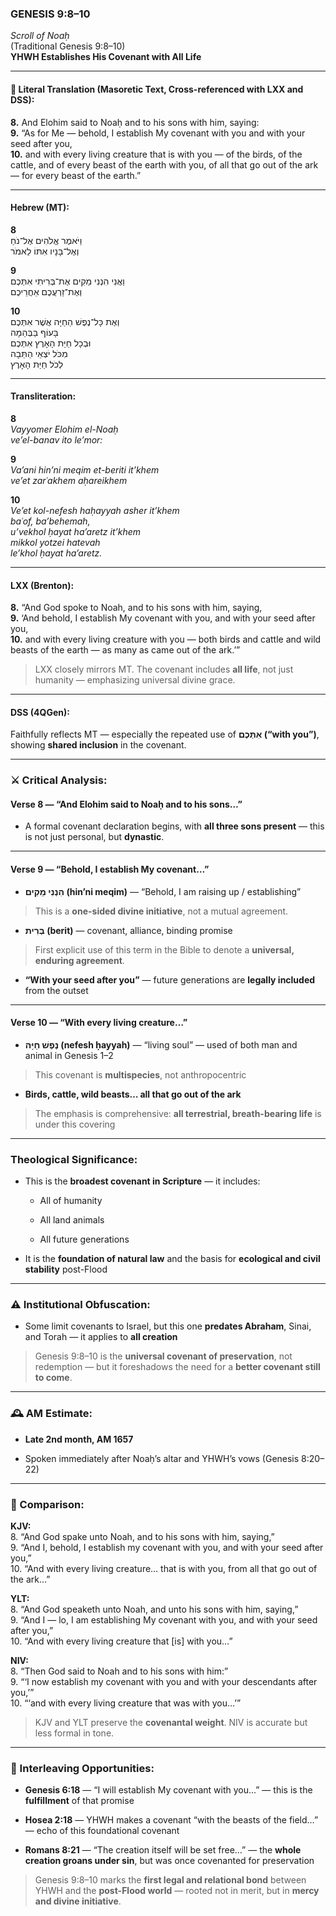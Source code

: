 ### **GENESIS 9:8–10**

_Scroll of Noaḥ_  
(Traditional Genesis 9:8–10)  
**YHWH Establishes His Covenant with All Life**

---

#### 📜 Literal Translation (Masoretic Text, Cross-referenced with LXX and DSS):

**8.** And Elohim said to Noaḥ and to his sons with him, saying:  
**9.** “As for Me — behold, I establish My covenant with you and with your seed after you,  
**10.** and with every living creature that is with you — of the birds, of the cattle, and of every beast of the earth with you, of all that go out of the ark — for every beast of the earth.”

---

#### Hebrew (MT):

**8**  
וַיֹּאמֶר אֱלֹהִים אֶל־נֹחַ  
וְאֶל־בָּנָיו אִתּוֹ לֵאמֹר

**9**  
וַאֲנִי הִנְנִי מֵקִים אֶת־בְּרִיתִי אִתְּכֶם  
וְאֶת־זַרְעֲכֶם אַחֲרֵיכֶם

**10**  
וְאֶת כָּל־נֶפֶשׁ הַחַיָּה אֲשֶׁר אִתְּכֶם  
בָּעוֹף בַּבְּהֵמָה  
וּבְכָל חַיַּת הָאָרֶץ אִתְּכֶם  
מִכֹּל יֹצְאֵי הַתֵּבָה  
לְכֹל חַיַּת הָאָרֶץ

---

#### Transliteration:

**8**  
_Vayyomer Elohim el-Noaḥ  
ve’el-banav ito le’mor:_

**9**  
_Va’ani hin’ni meqim et-beriti it’khem  
ve’et zarʿakhem aḥareikhem_

**10**  
_Ve’et kol-nefesh haḥayyah asher it’khem  
baʿof, ba’behemah,  
u’vekhol ḥayat ha’aretz it’khem  
mikkol yotzei hatevah  
le’khol ḥayat ha’aretz._

---

#### LXX (Brenton):

**8.** “And God spoke to Noah, and to his sons with him, saying,  
**9.** ‘And behold, I establish My covenant with you, and with your seed after you,  
**10.** and with every living creature with you — both birds and cattle and wild beasts of the earth — as many as came out of the ark.’”

> LXX closely mirrors MT. The covenant includes **all life**, not just humanity — emphasizing universal divine grace.

---

#### DSS (4QGen):

Faithfully reflects MT — especially the repeated use of **אִתְּכֶם (“with you”)**, showing **shared inclusion** in the covenant.

---

### ⚔️ Critical Analysis:

#### **Verse 8 — “And Elohim said to Noaḥ and to his sons…”**

- A formal covenant declaration begins, with **all three sons present** — this is not just personal, but **dynastic**.
    

---

#### **Verse 9 — “Behold, I establish My covenant…”**

- **הִנְנִי מֵקִים (hin’ni meqim)** — “Behold, I am raising up / establishing”
    

> This is a **one-sided divine initiative**, not a mutual agreement.

- **בְּרִית (berit)** — covenant, alliance, binding promise
    

> First explicit use of this term in the Bible to denote a **universal, enduring agreement**.

- **“With your seed after you”** — future generations are **legally included** from the outset
    

---

#### **Verse 10 — “With every living creature…”**

- **נֶפֶשׁ חַיָּה (nefesh ḥayyah)** — “living soul” — used of both man and animal in Genesis 1–2
    

> This covenant is **multispecies**, not anthropocentric

- **Birds, cattle, wild beasts… all that go out of the ark**
    

> The emphasis is comprehensive: **all terrestrial, breath-bearing life** is under this covering

---

### Theological Significance:

- This is the **broadest covenant in Scripture** — it includes:
    
    - All of humanity
        
    - All land animals
        
    - All future generations
        
- It is the **foundation of natural law** and the basis for **ecological and civil stability** post-Flood
    

---

### ⚠️ Institutional Obfuscation:

- Some limit covenants to Israel, but this one **predates Abraham**, Sinai, and Torah — it applies to **all creation**
    

> Genesis 9:8–10 is the **universal covenant of preservation**, not redemption — but it foreshadows the need for a **better covenant still to come**.

---

### 🕰️ AM Estimate:

- **Late 2nd month, AM 1657**
    
- Spoken immediately after Noaḥ’s altar and YHWH’s vows (Genesis 8:20–22)
    

---

### 📖 Comparison:

**KJV:**  
8. “And God spake unto Noah, and to his sons with him, saying,”  
9. “And I, behold, I establish my covenant with you, and with your seed after you,”  
10. “And with every living creature… that is with you, from all that go out of the ark…”

**YLT:**  
8. “And God speaketh unto Noah, and unto his sons with him, saying,”  
9. “And I — lo, I am establishing My covenant with you, and with your seed after you,”  
10. “And with every living creature that [is] with you…”

**NIV:**  
8. “Then God said to Noah and to his sons with him:”  
9. “‘I now establish my covenant with you and with your descendants after you,’”  
10. “‘and with every living creature that was with you…’”

> KJV and YLT preserve the **covenantal weight**. NIV is accurate but less formal in tone.

---

### 🔗 Interleaving Opportunities:

- **Genesis 6:18** — “I will establish My covenant with you…” — this is the **fulfillment** of that promise
    
- **Hosea 2:18** — YHWH makes a covenant “with the beasts of the field…” — echo of this foundational covenant
    
- **Romans 8:21** — “The creation itself will be set free…” — the **whole creation groans under sin**, but was once covenanted for preservation
    

> Genesis 9:8–10 marks the **first legal and relational bond** between YHWH and the **post-Flood world** — rooted not in merit, but in **mercy and divine initiative**.